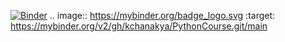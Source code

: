 [![Binder](https://mybinder.org/badge_logo.svg)](https://mybinder.org/v2/gh/kchanakya/PythonCourse.git/main)
.. image:: https://mybinder.org/badge_logo.svg
 :target: https://mybinder.org/v2/gh/kchanakya/PythonCourse.git/main
